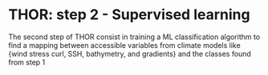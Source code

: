 # THOR: step 2 - Supervised learning

The second step of THOR consist in training a ML classification algorithm to find a mapping between accessible variables from climate models like {wind stress curl, SSH, bathymetry, and gradients} and the classes found from step 1 
